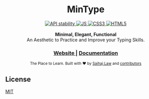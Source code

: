 <h1 align="center">MinType</h1>

<div align="center">
  <!-- Stability -->
  <a href="https://nodejs.org/api/documentation.html#documentation_stability_index">
    <img src="https://img.shields.io/badge/Windows-0078D6?style=for-the-badge&logo=windows&logoColor=white"
      alt="API stability" />
  </a>
  <a href="">
    <img src ="https://img.shields.io/badge/JavaScript-F7DF1E?style=for-the-badge&logo=javascript&logoColor=black"
         alt="JS" />
  </a>
  <a href="">
    <img src ="https://img.shields.io/badge/CSS3-1572B6?style=for-the-badge&logo=css3&logoColor=white"
         alt="CSS3" />
  </a>
  <a href="">
    <img src ="https://img.shields.io/badge/HTML5-E34F26?style=for-the-badge&logo=html5&logoColor=white"
         alt="HTML5" />
  </a>
</div>

<br>
<div align="center">
</div>
<div align="center">
  <strong>Minimal, Elegant, Functional</strong>
</div>
<div align="center">
  An Aesthetic to Practice and Improve your Typing Skills.
</div>

<div align="center">
  <h3>
    <a href="https://mintype-v2.vercel.app/">
      Website
    </a>
    <span> | </span>
    <a href="https://github.com/choojs/choo-handbook">
      Documentation
    </a>
  </h3>
</div>

<div align="center">
  <sub>The Place to Learn. Built with ❤︎ by
  <a href="https://slano-ls.github.io">Saihaj Law</a> and
  <a href="https://github.com/slano-ls/mintype_v2/graphs/contributors">
    contributors
  </a>
</div>


## License
[MIT](https://tldrlegal.com/license/mit-license)
